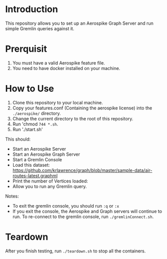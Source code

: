 # Introduction
This repository allows you to set up an Aerospike Graph Server and run simple Gremlin queries against it. 

# Prerquisit   
1. You must have a valid Aerospike feature file. 
2. You need to have docker installed on your machine.

# How to Use
1. Clone this repository to your local machine.
2. Copy your features.conf (Containing the aerospike license) into the `./aerospike/` directory.
3. Change the current directory to the root of this repository. 
4. Run 'chmod `744 *.sh`.
5. Run './start.sh'

This should:
- Start an Aerospike Server
- Start an Aerospike Graph Server
- Start a Gremlin Console
- Load this dataset: https://github.com/krlawrence/graph/blob/master/sample-data/air-routes-latest.graphml
- Print the number of Vertices loaded:
- Allow you to run any Gremlin query. 

Notes:
- To exit the gremlin console, you should run `:q` or `:x`
- If you exit the console, the Aerospike and Graph servers will continue to run. To re-connect to the gremlin console, run `./gremlinConnect.sh`.

# Teardown
After you finish testing, run `./teardown.sh` to stop all the containers. 
